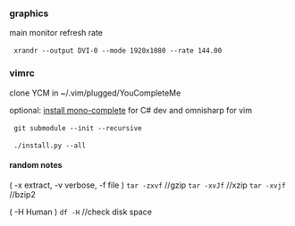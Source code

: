 ### graphics
main monitor refresh rate

&nbsp;&nbsp;`xrandr --output DVI-0 --mode 1920x1080 --rate 144.00`

### vimrc
clone YCM in ~/.vim/plugged/YouCompleteMe

optional: [install mono-complete](http://www.mono-project.com/docs/getting-started/install/linux/) for C# dev and omnisharp for vim 

&nbsp;&nbsp;`git submodule --init --recursive`

&nbsp;&nbsp;`./install.py --all`

#### random notes
( -x extract, -v verbose, -f file )
`tar -zxvf` //gzip
`tar -xvJf` //xzip
`tar -xvjf` //bzip2

( -H Human )
`df -H` //check disk space
